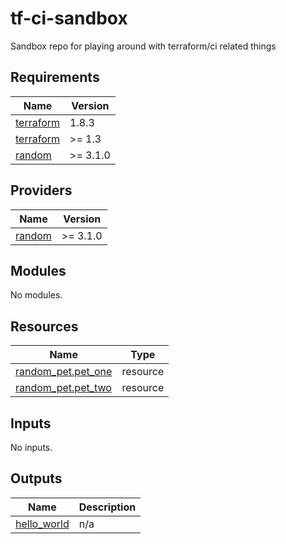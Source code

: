 # tf-ci-sandbox
Sandbox repo for playing around with terraform/ci related things
<!-- BEGINNING OF PRE-COMMIT-OPENTOFU DOCS HOOK -->
## Requirements

| Name | Version |
|------|---------|
| <a name="requirement_terraform"></a> [terraform](#requirement\_terraform) | 1.8.3 |
| <a name="requirement_terraform"></a> [terraform](#requirement\_terraform) | >= 1.3 |
| <a name="requirement_random"></a> [random](#requirement\_random) | >= 3.1.0 |

## Providers

| Name | Version |
|------|---------|
| <a name="provider_random"></a> [random](#provider\_random) | >= 3.1.0 |

## Modules

No modules.

## Resources

| Name | Type |
|------|------|
| [random_pet.pet_one](https://registry.terraform.io/providers/hashicorp/random/latest/docs/resources/pet) | resource |
| [random_pet.pet_two](https://registry.terraform.io/providers/hashicorp/random/latest/docs/resources/pet) | resource |

## Inputs

No inputs.

## Outputs

| Name | Description |
|------|-------------|
| <a name="output_hello_world"></a> [hello\_world](#output\_hello\_world) | n/a |
<!-- END OF PRE-COMMIT-OPENTOFU DOCS HOOK -->
